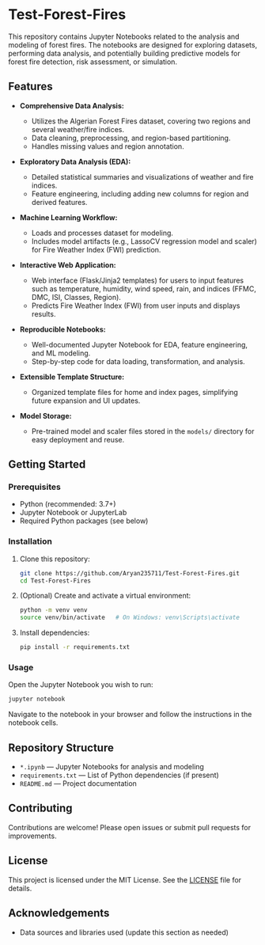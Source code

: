 # Test-Forest-Fires

This repository contains Jupyter Notebooks related to the analysis and modeling of forest fires. The notebooks are designed for exploring datasets, performing data analysis, and potentially building predictive models for forest fire detection, risk assessment, or simulation.

## Features

- **Comprehensive Data Analysis:**  
  - Utilizes the Algerian Forest Fires dataset, covering two regions and several weather/fire indices.
  - Data cleaning, preprocessing, and region-based partitioning.
  - Handles missing values and region annotation.

- **Exploratory Data Analysis (EDA):**  
  - Detailed statistical summaries and visualizations of weather and fire indices.
  - Feature engineering, including adding new columns for region and derived features.

- **Machine Learning Workflow:**  
  - Loads and processes dataset for modeling.
  - Includes model artifacts (e.g., LassoCV regression model and scaler) for Fire Weather Index (FWI) prediction.

- **Interactive Web Application:**  
  - Web interface (Flask/Jinja2 templates) for users to input features such as temperature, humidity, wind speed, rain, and indices (FFMC, DMC, ISI, Classes, Region).
  - Predicts Fire Weather Index (FWI) from user inputs and displays results.

- **Reproducible Notebooks:**  
  - Well-documented Jupyter Notebook for EDA, feature engineering, and ML modeling.
  - Step-by-step code for data loading, transformation, and analysis.

- **Extensible Template Structure:**  
  - Organized template files for home and index pages, simplifying future expansion and UI updates.

- **Model Storage:**  
  - Pre-trained model and scaler files stored in the `models/` directory for easy deployment and reuse.


## Getting Started

### Prerequisites

- Python (recommended: 3.7+)
- Jupyter Notebook or JupyterLab
- Required Python packages (see below)

### Installation

1. Clone this repository:
    ```bash
    git clone https://github.com/Aryan235711/Test-Forest-Fires.git
    cd Test-Forest-Fires
    ```

2. (Optional) Create and activate a virtual environment:
    ```bash
    python -m venv venv
    source venv/bin/activate   # On Windows: venv\Scripts\activate
    ```

3. Install dependencies:
    ```bash
    pip install -r requirements.txt
    ```

### Usage

Open the Jupyter Notebook you wish to run:

```bash
jupyter notebook
```

Navigate to the notebook in your browser and follow the instructions in the notebook cells.

## Repository Structure

- `*.ipynb` — Jupyter Notebooks for analysis and modeling
- `requirements.txt` — List of Python dependencies (if present)
- `README.md` — Project documentation

## Contributing

Contributions are welcome! Please open issues or submit pull requests for improvements.

## License

This project is licensed under the MIT License. See the [LICENSE](LICENSE) file for details.

## Acknowledgements

- Data sources and libraries used (update this section as needed)
